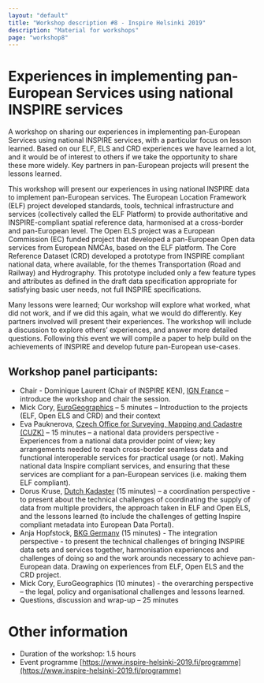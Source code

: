 ```yaml
---
layout: "default"
title: "Workshop description #8 - Inspire Helsinki 2019"
description: "Material for workshops"
page: "workshop8"
---
```

# Experiences in implementing pan-European Services using national INSPIRE services

A workshop on sharing our experiences in implementing pan-European Services using national INSPIRE services, with a particular focus on lesson learned. Based on our ELF, ELS and CRD experiences we have learned a lot, and it would be of interest to others if we take the opportunity to share these more widely. Key partners in pan-European projects will present the lessons learned. 

This workshop will present our experiences in using national INSPIRE data to implement pan-European services.  The European Location Framework (ELF) project developed standards, tools, technical infrastructure and services (collectively called the ELF Platform) to provide authoritative and INSPIRE-compliant spatial reference data, harmonised at a cross-border and pan-European level. The Open ELS project was a European Commission (EC) funded project that developed a pan-European Open data services from European NMCAs, based on the ELF platform.  The Core Reference Dataset (CRD) developed a prototype from INSPIRE compliant national data, where available, for the themes Transportation (Road and Railway) and Hydrography. This prototype included only a few feature types and attributes as defined in the draft data specification appropriate for satisfying basic user needs, not full INSPIRE specifications. 

Many lessons were learned; Our workshop will explore what worked, what did not work, and if we did this again, what we would do differently. Key partners involved will present their experiences.
The workshop will include a discussion to explore others’ experiences, and answer more detailed questions. Following this event we will compile a paper to help build on the achievements of INSPIRE and develop future pan-European use-cases.

## Workshop panel participants:

* Chair - Dominique Laurent (Chair of INSPIRE KEN), [IGN France](http://www.ign.fr/) – introduce the workshop and chair the session.
* Mick Cory, [EuroGeographics](https://eurogeographics.org/) – 5 minutes – Introduction to the projects (ELF, Open ELS and CRD) and their context 
* Eva Pauknerova, [Czech Office for Surveying, Mapping and Cadastre (CUZK)](https://www.cuzk.cz/en) – 15 minutes – a national data providers perspective - Experiences from a national data provider point of view; key arrangements needed to reach cross-border seamless data and functional interoperable services for practical usage (or not).  Making national data Inspire compliant services, and ensuring that these services are compliant for a pan-European services (i.e. making them ELF compliant). 
* Dorus Kruse, [Dutch Kadaster](https://www.kadaster.nl/about-us) (15 minutes) – a coordination perspective - to present about the technical challenges of coordinating the supply of data from multiple providers, the approach taken in ELF and Open ELS, and the lessons learned (to include the challenges of getting Inspire compliant metadata into European Data Portal).
* Anja Hopfstock, [BKG Germany](https://www.bkg.bund.de/EN/Home/home.html) (15 minutes) - The integration perspective - to present the technical challenges of bringing INSPIRE data sets and services together, harmonisation experiences and challenges of doing so and the work arounds necessary to achieve pan-European data.  Drawing on experiences from ELF, Open ELS and the CRD project.
* Mick Cory, EuroGeographics (10 minutes) - the overarching perspective – the legal, policy and organisational challenges and lessons learned.
* Questions, discussion and wrap-up – 25 minutes


# Other information

* Duration of the workshop: 1.5 hours
* Event programme [https://www.inspire-helsinki-2019.fi/programme](https://www.inspire-helsinki-2019.fi/programme)
